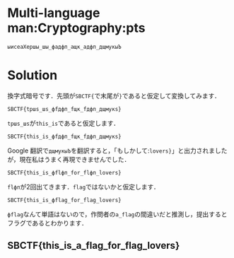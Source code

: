 # Multi-language man:Cryptography:pts

```txt
ыисеаХершы_шы_фадфп_ащк_адфп_дщмукыЪ
```

# Solution

換字式暗号です．先頭が`SBCTF{`で末尾が`}`であると仮定して変換してみます．

`SBCTF{tршs_шs_фfдфп_fщк_fдфп_дщмукs}`

`tршs_шs`が`this_is`であると仮定します．

`SBCTF{this_is_фfдфп_fщк_fдфп_дщмукs}`

Google 翻訳で`дщмукыЪ`を翻訳すると，「もしかして:`lovers}`」と出力されましたが，現在私はうまく再現できませんでした．

`SBCTF{this_is_фflфп_for_flфп_lovers}`

`flфп`が2回出てきます．`flag`ではないかと仮定します．

`SBCTF{this_is_фflag_for_flag_lovers}`

`фflag`なんて単語はないので，作問者の`a_flag`の間違いだと推測し，提出するとフラグであるとわかります．

## SBCTF{this_is_a_flag_for_flag_lovers}